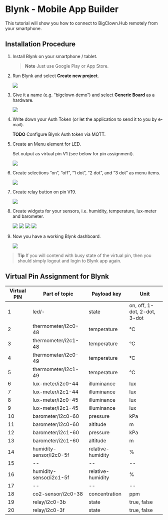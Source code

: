 # Blynk - Mobile App Builder



This tutorial will show you how to connect to BigClown.Hub remotely from your smartphone.


## Installation Procedure

1. Install Blynk on your smartphone / tablet.

   > **Note** Just use Google Play or App Store.

2. Run Blynk and select **Create new project**.

   ![](blynk-create-project-1.png)

3. Give it a name (e.g. “bigclown demo”) and select **Generic Board** as a hardware.

   ![](blynk-create-project-2.png)

4. Write down your Auth Token (or let the application to send it to you by e-mail).

   **TODO** Configure Blynk Auth token via MQTT.

5. Create an Menu element for LED.

   Set output as virtual pin V1 (see below for pin assignment).

   ![](blynk-menu-led-1.png)

6. Create selections “on”, “off”, “1 dot”, “2 dot”, and “3 dot” as menu items.

   ![](blynk-menu-led-2.png)

7. Create relay button on pin V19.

   ![](blynk-button-relay.png)

8. Create widgets for your sensors, i.e. humidity, temperature, lux-meter and barometer.

   ![](blynk-value-humidity.png)
   ![](blynk-value-temperature.png)
   ![](blynk-value-lux-meter.png)
   ![](blynk-value-barometer.png)

7. Now you have a working Blynk dashboard.

   ![](blynk-dashboard.png)

> **Tip** If you will contend with busy state of the virtual pin, then you should simply logout and login to Blynk app again.


## Virtual Pin Assignment for Blynk

| Virtual PIN  | Part of topic           | Payload key       | Unit                         |
| ------------ | ----------------------- | ----------------- | ---------------------------- |
| 1            | led/-                   | state             | on, off, 1-dot, 2-dot, 3-dot |
| 2            | thermometer/i2c0-48     | temperature       | °C                           |
| 3            | thermometer/i2c1-48     | temperature       | °C                           |
| 4            | thermometer/i2c0-49     | temperature       | °C                           |
| 5            | thermometer/i2c1-49     | temperature       | °C                           |
| 6            | lux-meter/i2c0-44       | illuminance       | lux                          |
| 7            | lux-meter/i2c1-44       | illuminance       | lux                          |
| 8            | lux-meter/i2c0-45       | illuminance       | lux                          |
| 9            | lux-meter/i2c1-45       | illuminance       | lux                          |
| 10           | barometer/i2c0-60       | pressure          | kPa                          |
| 11           | barometer/i2c0-60       | altitude          | m                            |
| 12           | barometer/i2c1-60       | pressure          | kPa                          |
| 13           | barometer/i2c1-60       | altitude          | m                            |
| 14           | humidity-sensor/i2c0-5f | relative-humidity | %                            |
| 15           | --                      | --                | --                           |
| 16           | humidity-sensor/i2c1-5f | relative-humidity | %                            |
| 17           | --                      | --                | --                           |
| 18           | co2-sensor/i2c0-38      | concentration     | ppm                          |
| 19           | relay/i2c0-3b           | state             | true, false                  |
| 20           | relay/i2c0-3f           | state             | true, false                  |
